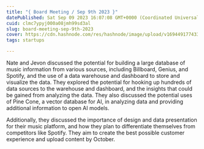 ```yaml
---
title: "{ Board Meeting / Sep 9th 2023 }"
datePublished: Sat Sep 09 2023 16:07:08 GMT+0000 (Coordinated Universal Time)
cuid: clmc7ypyj000a08jmh99sd3al
slug: board-meeting-sep-9th-2023
cover: https://cdn.hashnode.com/res/hashnode/image/upload/v1694491774339/f3d1c828-da8a-4eb7-a4c8-2650fda454bf.png
tags: startups

---
```


Nate and Jevon discussed the potential for building a large database of music information from various sources, including Billboard, Genius, and Spotify, and the use of a data warehouse and dashboard to store and visualize the data. They explored the potential for hooking up hundreds of data sources to the warehouse and dashboard, and the insights that could be gained from analyzing the data. They also discussed the potential uses of Pine Cone, a vector database for AI, in analyzing data and providing additional information to open AI models.

Additionally, they discussed the importance of design and data presentation for their music platform, and how they plan to differentiate themselves from competitors like Spotify. They aim to create the best possible customer experience and upload content by October.